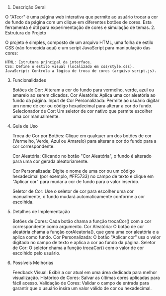 1. Descrição Geral

O "ATcor" é uma página web interativa que permite ao usuário trocar a cor de fundo da página com um clique em diferentes botões de cores. Esta ferramenta é útil para experimentação de cores e simulação de temas.
2. Estrutura do Projeto

O projeto é simples, composto de um arquivo HTML, uma folha de estilo CSS (não fornecida aqui) e um script JavaScript para manipulação das cores:

    HTML: Estrutura principal da interface.
    CSS: Define o estilo visual (localizado em css/style.css).
    JavaScript: Controla a lógica de troca de cores (arquivo script.js).

3. Funcionalidades

    Botões de Cor: Alteram a cor do fundo para vermelho, verde, azul ou amarelo ao serem clicados.
    Cor Aleatória: Aplica uma cor aleatória ao fundo da página.
    Input de Cor Personalizada: Permite ao usuário digitar um nome de cor ou código hexadecimal para alterar a cor do fundo.
    Selecionador de Cor: Um seletor de cor nativo que permite escolher uma cor manualmente.

4. Guia de Uso

    Troca de Cor por Botões:
        Clique em qualquer um dos botões de cor (Vermelho, Verde, Azul ou Amarelo) para alterar a cor do fundo para a cor correspondente.

    Cor Aleatória:
        Clicando no botão "Cor Aleatória", o fundo é alterado para uma cor gerada aleatoriamente.

    Cor Personalizada:
        Digite o nome de uma cor ou um código hexadecimal (por exemplo, #FF5733) no campo de texto e clique em "Aplicar cor" para mudar a cor de fundo para o valor inserido.

    Seletor de Cor:
        Use o seletor de cor para escolher uma cor manualmente, o fundo mudará automaticamente conforme a cor escolhida.

5. Detalhes de Implementação

    Botões de Cores: Cada botão chama a função trocaCor() com a cor correspondente como argumento.
    Cor Aleatória: O botão de cor aleatória chama a função corAleatoria(), que gera uma cor aleatória e a aplica como fundo.
    Cor Personalizada: O botão "Aplicar cor" usa o valor digitado no campo de texto e aplica a cor ao fundo da página.
    Seletor de Cor: O seletor chama a função trocaCor() com o valor de cor escolhido pelo usuário.

6. Possíveis Melhorias

    Feedback Visual: Exibir a cor atual em uma área dedicada para melhor visualização.
    Histórico de Cores: Salvar as últimas cores aplicadas para fácil acesso.
    Validação de Cores: Validar o campo de entrada para garantir que o usuário insira um valor válido de cor ou hexadecimal.
